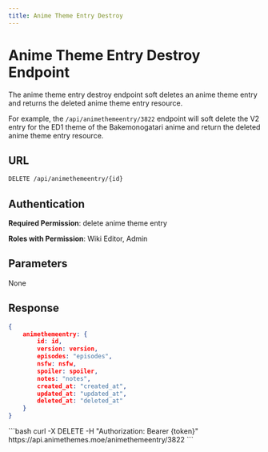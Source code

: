 ```yaml
---
title: Anime Theme Entry Destroy
---
```


<Block>

# Anime Theme Entry Destroy Endpoint 

The anime theme entry destroy endpoint soft deletes an anime theme entry and returns the deleted anime theme entry resource.

For example, the `/api/animethemeentry/3822` endpoint will soft delete the V2 entry for the ED1 theme of the Bakemonogatari anime and return the deleted anime theme entry resource.

## URL

```sh
DELETE /api/animethemeentry/{id}
```

## Authentication

**Required Permission**: delete anime theme entry

**Roles with Permission**: Wiki Editor, Admin

## Parameters

None

## Response

```json
{
    animethemeentry: {
        id: id,
        version: version,
        episodes: "episodes",
        nsfw: nsfw,
        spoiler: spoiler,
        notes: "notes",
        created_at: "created_at",
        updated_at: "updated_at",
        deleted_at: "deleted_at"
    }
}
```

<Example>

<CURL>
```bash
curl -X DELETE -H "Authorization: Bearer {token}" https://api.animethemes.moe/animethemeentry/3822
```
</CURL>

</Example>

</Block>